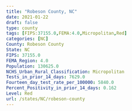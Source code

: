 ```yaml
---
title: "Robeson County, NC"
date: 2021-01-22
draft: false
type: county
tags: [FIPS:37155.0,FEMA:4.0,Micropolitan,Red]
categories: [NC]
County: Robeson County
State: NC
FIPS: 37155.0
FEMA_Region: 4.0
Population: 130625.0
NCHS_Urban_Rural_Classification: Micropolitan
Tests_in_prior_14_days: 7629.0
Fourteen_day_test_rate_per_100000: 5840.0
Percent_Positivity_in_prior_14_days: 0.162
Level: Red
url: /states/NC/robeson-county
---
```



